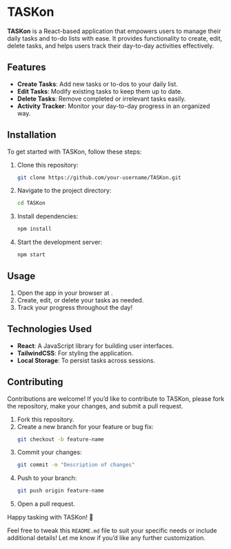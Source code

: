# TASKon

**TASKon** is a React-based application that empowers users to manage their daily tasks and to-do lists with ease. It provides functionality to create, edit, delete tasks, and helps users track their day-to-day activities effectively.

## Features

- **Create Tasks**: Add new tasks or to-dos to your daily list.
- **Edit Tasks**: Modify existing tasks to keep them up to date.
- **Delete Tasks**: Remove completed or irrelevant tasks easily.
- **Activity Tracker**: Monitor your day-to-day progress in an organized way.

## Installation

To get started with TASKon, follow these steps:

1. Clone this repository:
   ```bash
   git clone https://github.com/your-username/TASKon.git

2. Navigate to the project directory:
    ```bash
    cd TASKon

3. Install dependencies:
    ```bash
    npm install

4. Start the development server:
    ```bash  
    npm start


## Usage

1. Open the app in your browser at .
2. Create, edit, or delete your tasks as needed.
3. Track your progress throughout the day!


## Technologies Used

- **React**: A JavaScript library for building user interfaces.
- **TailwindCSS**: For styling the application.
- **Local Storage**: To persist tasks across sessions.


## Contributing

Contributions are welcome! If you’d like to contribute to TASKon, please fork the repository, make your changes, and submit a pull request.

1. Fork this repository.
2. Create a new branch for your feature or bug fix:
    ```bash
    git checkout -b feature-name

3. Commit your changes:
    ```bash
    git commit -m "Description of changes"

4. Push to your branch:
    ```bash
    git push origin feature-name

5. Open a pull request.    


Happy tasking with TASKon! 🚀


Feel free to tweak this `README.md` file to suit your specific needs or include additional details! Let me know if you’d like any further customization.
